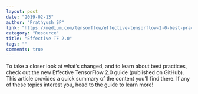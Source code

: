 ```yaml
---
layout: post
date: "2019-02-13"
author: "Prathyush SP"
link: "https://medium.com/tensorflow/effective-tensorflow-2-0-best-practices-and-whats-changed-a0ca48767aff"
category: "Resource"
title: "Effective TF 2.0"
tags: ""
comments: true
---
```

To take a closer look at what’s changed, and to learn about best practices, check out the new Effective TensorFlow 2.0 guide (published on GitHub). This article provides a quick summary of the content you’ll find there. If any of these topics interest you, head to the guide to learn more!